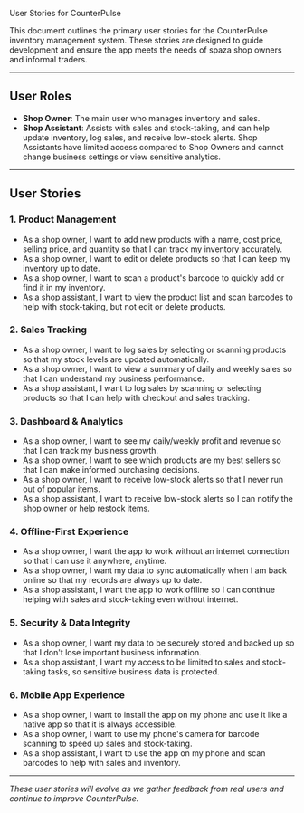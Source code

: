  User Stories for CounterPulse

This document outlines the primary user stories for the CounterPulse inventory management system. These stories are designed to guide development and ensure the app meets the needs of spaza shop owners and informal traders.

---

## User Roles
- **Shop Owner**: The main user who manages inventory and sales.
- **Shop Assistant**: Assists with sales and stock-taking, and can help update inventory, log sales, and receive low-stock alerts. Shop Assistants have limited access compared to Shop Owners and cannot change business settings or view sensitive analytics.

---

## User Stories

### 1. Product Management
- As a shop owner, I want to add new products with a name, cost price, selling price, and quantity so that I can track my inventory accurately.
- As a shop owner, I want to edit or delete products so that I can keep my inventory up to date.
- As a shop owner, I want to scan a product's barcode to quickly add or find it in my inventory.
- As a shop assistant, I want to view the product list and scan barcodes to help with stock-taking, but not edit or delete products.

### 2. Sales Tracking
- As a shop owner, I want to log sales by selecting or scanning products so that my stock levels are updated automatically.
- As a shop owner, I want to view a summary of daily and weekly sales so that I can understand my business performance.
- As a shop assistant, I want to log sales by scanning or selecting products so that I can help with checkout and sales tracking.

### 3. Dashboard & Analytics
- As a shop owner, I want to see my daily/weekly profit and revenue so that I can track my business growth.
- As a shop owner, I want to see which products are my best sellers so that I can make informed purchasing decisions.
- As a shop owner, I want to receive low-stock alerts so that I never run out of popular items.
- As a shop assistant, I want to receive low-stock alerts so I can notify the shop owner or help restock items.

### 4. Offline-First Experience
- As a shop owner, I want the app to work without an internet connection so that I can use it anywhere, anytime.
- As a shop owner, I want my data to sync automatically when I am back online so that my records are always up to date.
- As a shop assistant, I want the app to work offline so I can continue helping with sales and stock-taking even without internet.

### 5. Security & Data Integrity
- As a shop owner, I want my data to be securely stored and backed up so that I don't lose important business information.
- As a shop assistant, I want my access to be limited to sales and stock-taking tasks, so sensitive business data is protected.

### 6. Mobile App Experience
- As a shop owner, I want to install the app on my phone and use it like a native app so that it is always accessible.
- As a shop owner, I want to use my phone's camera for barcode scanning to speed up sales and stock-taking.
- As a shop assistant, I want to use the app on my phone and scan barcodes to help with sales and inventory.

---

*These user stories will evolve as we gather feedback from real users and continue to improve CounterPulse.*

